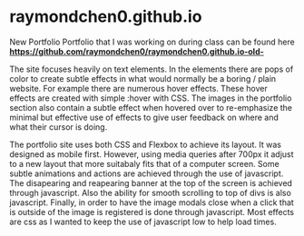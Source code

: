 # raymondchen0.github.io
New Portfolio 
Portfolio that I was working on during class can be found here **https://github.com/raymondchen0/raymondchen0.github.io-old-**

The site focuses heavily on text elements. In the elements there are pops of color to create subtle effects in what would normally be a boring / plain website. For example there are numerous hover effects. These hover effects are created with simple :hover with CSS. The images in the portfolio section also contain a subtle effect when hovered over to re-emphasize the minimal but effective use of effects to give user feedback on where and what their cursor is doing. 

The portfolio site uses both CSS and Flexbox to achieve its layout. It was designed as mobile first. However, using media queries after 700px it adjust to a new layout that more suitabaly fits that of a computer screen. Some subtle animations and actions are achieved through the use of javascript. The disapearing and reapearing banner at the top of the screen is achieved through javascript. Also the ability for smooth scrolling to top of divs is also javascript. Finally, in order to have the image modals close when a click that is outside of the image is registered is done through javascript. Most effects are css as I wanted to keep the use of javascript low to help load times.
